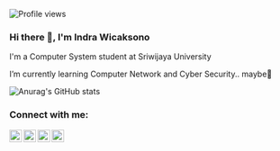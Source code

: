 ![Profile views](https://gpvc.arturio.dev/wicaksonoindra)
### Hi there 👋, I'm Indra Wicaksono
I'm a Computer System student at Sriwijaya University

I’m currently learning Computer Network and Cyber Security.. maybe🤣

![Anurag's GitHub stats](https://github-readme-stats.vercel.app/api?username=wicaksonoindra&show_icons=true&theme=radical)


### Connect with me:

[<img align="left" src='https://cdn.jsdelivr.net/npm/simple-icons@3.0.1/icons/github.svg' alt='github' width="22px">](https://github.com/wicaksonoindra)
[<img align="left" src='https://cdn.jsdelivr.net/npm/simple-icons@3.0.1/icons/linkedin.svg' alt='linkedin' width="22px">](https://www.linkedin.com/in/wicaksonoindra/)
[<img align="left" src='https://cdn.jsdelivr.net/npm/simple-icons@3.0.1/icons/instagram.svg' alt='instagram' width="22px">](https://www.instagram.com/indraw___/)
[<img align="left" src='https://cdn.jsdelivr.net/npm/simple-icons@3.0.1/icons/icloud.svg' alt='website' width="22px">](wicaksonoindra.github.io)
